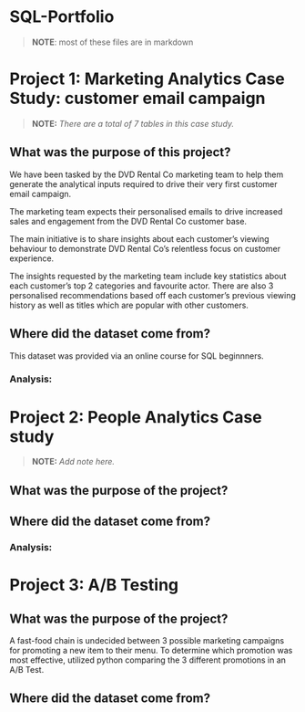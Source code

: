 # SQL-Portfolio
>**NOTE**: most of these files are in markdown
# Project 1: Marketing Analytics Case Study: customer email campaign 
> **NOTE:** *There are a total of 7 tables in this case study.*

## What was the purpose of this project?
We have been tasked by the DVD Rental Co marketing team to help them generate the analytical inputs required to drive their very first customer email campaign.

The marketing team expects their personalised emails to drive increased sales and engagement from the DVD Rental Co customer base.

The main initiative is to share insights about each customer’s viewing behaviour to demonstrate DVD Rental Co’s relentless focus on customer experience.

The insights requested by the marketing team include key statistics about each customer’s top 2 categories and favourite actor. There are also 3 personalised recommendations based off each customer’s previous viewing history as well as titles which are popular with other customers.

## Where did the dataset come from?
This dataset was provided via an online course for SQL beginnners. 

### Analysis:


# Project 2: People Analytics Case study
> **NOTE:** *Add note here.*

## What was the purpose of the project?

## Where did the dataset come from?

### Analysis:



# Project 3: A/B Testing

## What was the purpose of the project?
A fast-food chain is undecided between 3 possible marketing campaigns for promoting a new item to their menu. To determine which promotion was most effective, utilized python comparing the 3 different promotions in an A/B Test.

## Where did the dataset come from?
